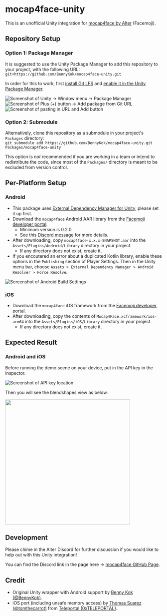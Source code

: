 # mocap4face-unity 
This is an unofficial Unity integration for [mocap4face by Alter](https://github.com/facemoji/mocap4face) (Facemoji).

## Repository Setup

### Option 1: Package Manager
It is suggested to use the Unity Package Manager to add this repository to your project, with the following URL:  
`git+https://github.com/BennyKok/mocap4face-unity.git`

In order for this to work, first [install Git LFS](https://git-lfs.github.com/) and [enable it in the Unity Package Manager](https://docs.unity3d.com/Manual/upm-git.html#git-lfs).

![Screenshot of Unity -> Window menu -> Package Manager](.screenshots/pacman1.png)
![Screenshot of Plus (+) button -> Add package from Git URL](.screenshots/pacman2.png)
![Screenshot of pasting in URL and Add button](.screenshots/pacman3.png)

### Option 2: Submodule

Alternatively, clone this repository as a submodule in your project's `Packages` directory:  
`git submodule add https://github.com/BennyKok/mocap4face-unity.git Packages/mocap4face-unity`

This option is _not_ recommended if you are working in a team or intend to redistribute the code,
since most of the `Packages/` directory is meant to be excluded from version control.

## Per-Platform Setup

### Android
- This package uses [External Dependency Manager for Unity](https://github.com/googlesamples/unity-jar-resolver), please set it up first.
- Download the `mocap4face` Android AAR library from the [Facemoji developer portal](https://studio.facemoji.co).
  - Minimum version is 0.2.0.
  - See this [Discord message](https://discord.com/channels/904757187522478131/905871468972343307/907051992915001345) for more details.
- After downloading, copy `mocap4face-x.x.x-SNAPSHOT.aar` into the `Assets/Plugins/Android/Library` directory in your project.
  - If any directory does not exist, create it.
- If you encoutered an error about a duplicated Kotlin library, enable these options in the `Publishing` section of Player Settings. Then in the Unity menu bar, choose `Assets > External Dependency Manager > Android Resolver > Force Resolve`.

![Screenshot of Android Build Settings](./.screenshots/android_build_settings.png)

### iOS
- Download the `mocap4face` iOS framework from the [Facemoji developer portal](https://studio.facemoji.co).
- After downloading, copy the contents of `Mocap4Face.xcframework/ios-arm64` into the `Assets/Plugins/iOS/Library` directory in your project.
  - If any directory does not exist, create it.

## Expected Result

### Android and iOS
Before running the demo scene on your device, put in the API key in the inspector.

![Screenshot of API key location](./.screenshots/api_key.png)

Then you will see the blendshapes view as below.

<img src=".screenshots/values.png" width="400"/>

## Development
Please chime in the Alter Discord for further discussion if you would like to help out with this Unity integration!

You can find the Discord link in the page here -> [mocap4face GitHub Page](https://github.com/facemoji/mocap4face).

## Credit
- Original Unity wrapper with Android support by [Benny Kok (@BennyKok)](https://github.com/BennyKok/).
- iOS port (including unsafe memory access) by [Thomas Suarez (@tomthecarrot)](https://github.com/tomthecarrot/) from [Teleportal (0xTELEPORTAL)](https://github.com/0xTELEPORTAL/).
